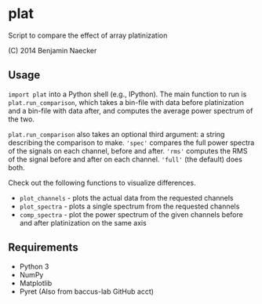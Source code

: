 # plat
Script to compare the effect of array platinization

(C) 2014 Benjamin Naecker

Usage
-----
`import plat` into a Python shell (e.g., IPython). The main function to run
is `plat.run_comparison`, which takes a bin-file with data before platinization
and a bin-file with data after, and computes the average power spectrum of the two.

`plat.run_comparison` also takes an optional third argument: a string describing
the comparison to make. `'spec'` compares the full power spectra of the signals on
each channel, before and after. `'rms'` computes the RMS of the signal before and after
on each channel. `'full'` (the default) does both.

Check out the following functions to visualize differences.

+ `plot_channels` - plots the actual data from the requested channels
+ `plot_spectra`  - plots a single spectrum from the requested channels
+ `comp_spectra`  - plot the power spectrum of the given channels before and after platinization on the same axis
   
Requirements
------------
+ Python 3
+ NumPy
+ Matplotlib
+ Pyret (Also from baccus-lab GitHub acct)
